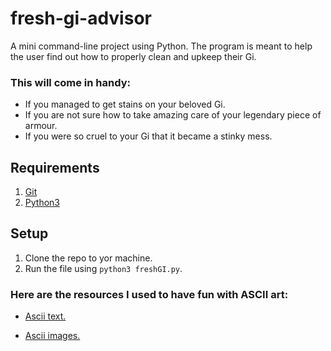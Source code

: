 # fresh-gi-advisor
A mini command-line project using Python. The program is meant to help the user find out how to properly clean and upkeep their Gi.


### This will come in handy:
- If you managed to get stains on your beloved Gi.
- If you are not sure how to take amazing care of your legendary piece of armour.
- If you were so cruel to your Gi that it became a stinky mess.


## Requirements

1. [Git](https://git-scm.com/book/en/v2/Getting-Started-Installing-Git)
2. [Python3](https://www.python.org/downloads/)

## Setup

1. Clone the repo to yor machine.
2. Run the file using `python3 freshGI.py`.


### Here are the resources I used to have fun with ASCII art: 

- [Ascii text.](https://patorjk.com/software/taag/#p=display&f=Slant&t=Oss)
    
- [Ascii images.](https://asciiart.club/)

